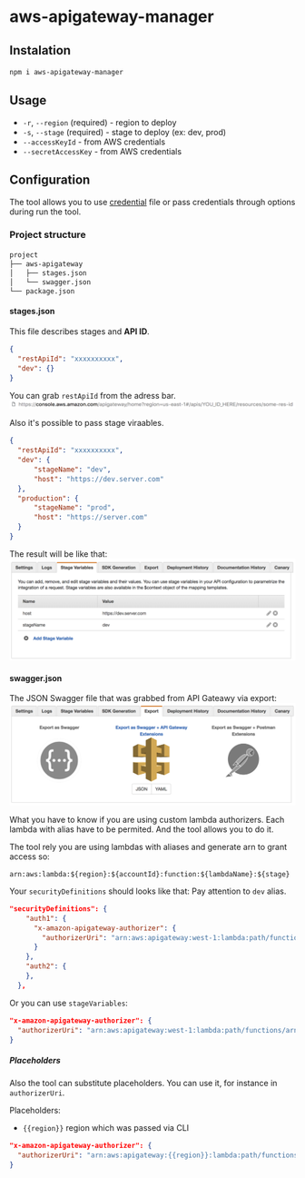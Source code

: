 # aws-apigateway-manager

## Instalation
```sh
npm i aws-apigateway-manager
```
## Usage
 - `-r`, `--region` (required) - region to deploy
 - `-s`, `--stage` (required) - stage to deploy (ex: dev, prod)
 - `--accessKeyId` - from AWS credentials
 - `--secretAccessKey` - from AWS credentials

## Configuration

The tool allows you to use [credential](https://docs.aws.amazon.com/sdk-for-javascript/v2/developer-guide/getting-started-nodejs.html#getting-started-nodejs-credentials) file or pass credentials
through options during run the tool.

### Project structure
```
project
├── aws-apigateway
│   ├── stages.json
│   └── swagger.json
└── package.json
```

#### stages.json
This file describes stages and **API ID**.
```json
{
  "restApiId": "xxxxxxxxxx",
  "dev": {}
}
```
You can grab `restApiId` from the adress bar.
![API ID](./resources/apiid.png)

Also it's possible to pass stage viraables.
```json
{
  "restApiId": "xxxxxxxxxx",
  "dev": {
      "stageName": "dev",
      "host": "https://dev.server.com"
  },
  "production": {
      "stageName": "prod",
      "host": "https://server.com"
  }
}
```
The result will be like that:
![API ID](./resources/variables.png)

#### swagger.json
The JSON Swagger file that was grabbed from API Gateawy via export:
![API ID](./resources/export.png)

What you have to know if you are using custom lambda authorizers.
Each lambda with alias have to be permited. And the tool allows
you to do it.

The tool rely you are using lambdas with aliases and generate arn to grant access so:
```
arn:aws:lambda:${region}:${accountId}:function:${lambdaName}:${stage}
```

Your `securityDefinitions` should looks like that:
Pay attention to `dev` alias.
```json
"securityDefinitions": {
    "auth1": {
      "x-amazon-apigateway-authorizer": {
        "authorizerUri": "arn:aws:apigateway:west-1:lambda:path/functions/arn:aws:lambda:west-1:accountId:function:lambda-function-name:dev/invocations",
      }
    },
    "auth2": {
    },
  },

```
Or you can use `stageVariables`:
```json
"x-amazon-apigateway-authorizer": {
  "authorizerUri": "arn:aws:apigateway:west-1:lambda:path/functions/arn:aws:lambda:west-1:accountId:function:lambda-function-name:${stageVariables.stageName}/invocations",
}
```

##### Placeholders
Also the tool can substitute placeholders.
You can use it, for instance in `authorizerUri`.

Placeholders:
 - `{{region}}` region which was passed via CLI
```json
"x-amazon-apigateway-authorizer": {
  "authorizerUri": "arn:aws:apigateway:{{region}}:lambda:path/functions/arn:aws:lambda:{{region}}:accountId:function:lambda-function-name:${stageVariables.stageName}/invocations",
}
```
